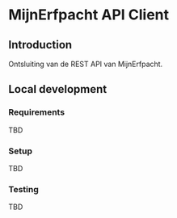 MijnErfpacht API Client
==========

## Introduction

Ontsluiting van de REST API van MijnErfpacht.

## Local development

### Requirements

 TBD

### Setup

TBD

### Testing

TBD